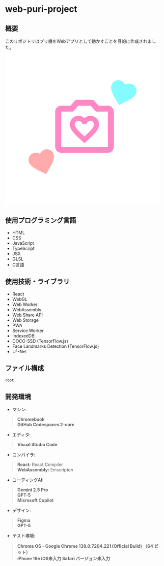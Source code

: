 # web-puri-project

## 概要
このリポジトリはプリ機をWebアプリとして動かすことを目的に作成されました。
![アプリアイコン](src/assets/logo/icon-original.png)

## 使用プログラミング言語
- HTML  
- CSS  
- JavaScript  
- TypeScript
- JSX
- GLSL  
- C言語

## 使用技術・ライブラリ  
- React  
- WebGL  
- Web Worker  
- WebAssembly
- Web Share API
- Web Storage
- PWA
- Service Worker
- IndexedDB
- COCO-SSD (TensorFlow.js)
- Face Landmarks Detection (TensorFlow.js)
- U²-Net

## ファイル構成
```
root
```

## 開発環境
- マシン:
> **Chromebook**  
> **GitHub Codespaces 2-core**

- エディタ:
> **Visual Studio Code**

- コンパイラ:
> **React:** React Compiler  
> **WebAssembly:** Emscripten

- コーディングAI:
> **Gemini 2.5 Pro**  
> **GPT-5**  
> **Microsoft Copilot**

- デザイン:
> **Figma**  
> **GPT-5**

- テスト環境:
> **Chrome OS - Google Chrome 138.0.7204.221 (Official Build) （64 ビット）**  
> **iPhone 16e iOS未入力 Safari バージョン未入力**  
